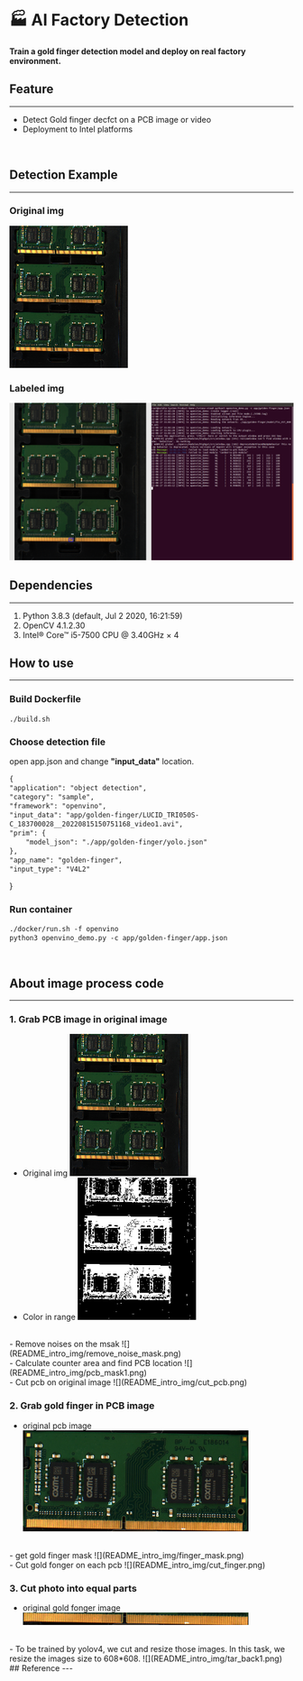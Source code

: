 # :factory: AI Factory Detection
**Train a gold finger detection model and deploy on real factory environment.**
<br>

## Feature
---
- Detect Gold finger decfct on a PCB image or video
- Deployment to Intel platforms
<br>

## Detection Example
---
###  Original img
![](README_intro_img/ori_img.png)
### Labeled img
![](README_intro_img/result.png)

## Dependencies
---
1. Python 3.8.3 (default, Jul  2 2020, 16:21:59)
2. OpenCV 4.1.2.30
3. Intel® Core™ i5-7500 CPU @ 3.40GHz × 4

## How to use
---
### Build Dockerfile
    ./build.sh
### Choose detection file
open app.json and change **"input_data"** location.
    
    {
    "application": "object detection",
    "category": "sample",
    "framework": "openvino",
    "input_data": "app/golden-finger/LUCID_TRI050S-C_183700028__20220815150751168_video1.avi",
    "prim": {
        "model_json": "./app/golden-finger/yolo.json"
    },
    "app_name": "golden-finger",
    "input_type": "V4L2"
}
### Run container
    ./docker/run.sh -f openvino
    python3 openvino_demo.py -c app/golden-finger/app.json
<br>

## About image process code 
---

### 1. Grab PCB image in original image
- Original img
![](README_intro_img/ori_img.png)
- Color in range
![](README_intro_img/pcb_mask_with_noises.png)
<br>
- Remove noises on the msak
![](README_intro_img/remove_noise_mask.png)
<br>
- Calculate counter area and find PCB location
![](README_intro_img/pcb_mask1.png)
<br>
- Cut pcb on original image
![](README_intro_img/cut_pcb.png)
<br>

### 2. Grab gold finger in PCB image
- original pcb image
![](README_intro_img/cut_pcb.png)
<br>
- get gold finger mask
![](README_intro_img/finger_mask.png)
<br>
- Cut gold fonger on each pcb
![](README_intro_img/cut_finger.png)
<br>


### 3. Cut photo into equal parts
- original  gold fonger image
![](README_intro_img/cut_finger.png)
<br>
- To be trained by yolov4, we cut and resize those images. 
In this task, we resize the images size to 608*608.
![](README_intro_img/tar_back1.png)
<br>
## Reference
---
